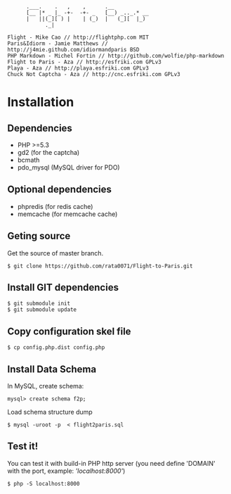 
          .___.    .   ,    ,      .__           
          [__ |* _ |_ -+-  -+- _   [__) _.._.* __
          |   ||(_][ ) |    | (_)  |   (_][  |_) 
                ._|                              

    Flight - Mike Cao // http://flightphp.com MIT
    Paris&Idiorm - Jamie Matthews // http://j4mie.github.com/idiormandparis BSD
    PHP Markdown - Michel Fortin // http://github.com/wolfie/php-markdown 
    Flight to Paris - Aza // http://esfriki.com GPLv3
    Playa - Aza // http://playa.esfriki.com GPLv3
    Chuck Not Captcha - Aza // http://cnc.esfriki.com GPLv3

# Installation

## Dependencies

* PHP >=5.3
* gd2 (for the captcha)
* bcmath
* pdo_mysql (MySQL driver for PDO)

## Optional dependencies

* phpredis (for redis cache)
* memcache (for memcache cache)


## Geting source 

Get the source of master branch.

```
$ git clone https://github.com/rata0071/Flight-to-Paris.git
```

## Install GIT dependencies

```
$ git submodule init
$ git submodule update
```

## Copy configuration skel file

```
$ cp config.php.dist config.php
```

## Install Data Schema

In MySQL, create schema:

```
mysql> create schema f2p;
```

Load schema structure dump

```
$ mysql -uroot -p  < flight2paris.sql
```

## Test it!

You can test it with build-in PHP http server (you need define 'DOMAIN' with the port, example: _'localhost:8000'_)

```
$ php -S localhost:8000
```
